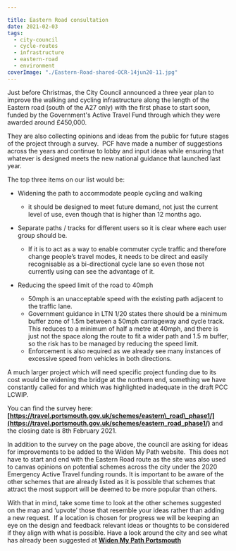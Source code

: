 ```yaml
---

title: Eastern Road consultation
date: 2021-02-03
tags:  
  - city-council
  - cycle-routes
  - infrastructure 
  - eastern-road
  - environment
coverImage: "./Eastern-Road-shared-OCR-14jun20-11.jpg"
---
```


Just before Christmas, the City Council announced a three year plan to improve the walking and cycling infrastructure along the length of the Eastern road (south of the A27 only) with the first phase to start soon, funded by the Government's Active Travel Fund through which they were awarded around £450,000.

They are also collecting opinions and ideas from the public for future stages of the project through a survey.  PCF have made a number of suggestions across the years and continue to lobby and input ideas while ensuring that whatever is designed meets the new national guidance that launched last year.

The top three items on our list would be:

- Widening the path to accommodate people cycling and walking
    - it should be designed to meet future demand, not just the current level of use, even though that is higher than 12 months ago.  
        
- Separate paths / tracks for different users so it is clear where each user group should be.
    - If it is to act as a way to enable commuter cycle traffic and therefore change people’s travel modes, it needs to be direct and easily recognisable as a bi-directional cycle lane so even those not currently using can see the advantage of it.  
        
- Reducing the speed limit of the road to 40mph
    - 50mph is an unacceptable speed with the existing path adjacent to the traffic lane.  
    - Government guidance in LTN 1/20 states there should be a minimum buffer zone of 1.5m between a 50mph carriageway and cycle track.  This reduces to a minimum of half a metre at 40mph, and there is just not the space along the route to fit a wider path and 1.5 m buffer, so the risk has to be managed by reducing the speed limit.  
    - Enforcement is also required as we already see many instances of excessive speed from vehicles in both directions.

A much larger project which will need specific project funding due to its cost would be widening the bridge at the northern end, something we have constantly called for and which was highlighted inadequate in the draft PCC LCWIP.

You can find the survey here: **[https://travel.portsmouth.gov.uk/schemes/eastern\_road\_phase1/](https://travel.portsmouth.gov.uk/schemes/eastern_road_phase1/)** and the closing date is 8th February 2021.

In addition to the survey on the page above, the council are asking for ideas for improvements to be added to the Widen My Path website.  This does not have to start and end with the Eastern Road route as the site was also used to canvas opinions on potential schemes across the city under the 2020 Emergency Active Travel funding rounds. It is important to be aware of the other schemes that are already listed as it is possible that schemes that attract the most support will be deemed to be more popular than others.  

With that in mind, take some time to look at the other schemes suggested on the map and ‘upvote’ those that resemble your ideas rather than adding a new request.  If a location is chosen for progress we will be keeping an eye on the design and feedback relevant ideas or thoughts to be considered if they align with what is possible. Have a look around the city and see what has already been suggested at [**Widen My Path Portsmouth**](https://www.widenmypath.com/suggest/#13/50.8077/-1.0891)
